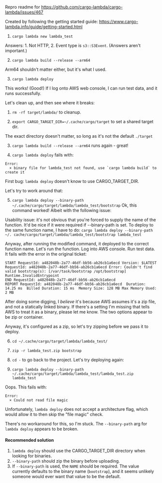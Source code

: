Repro readme for https://github.com/cargo-lambda/cargo-lambda/issues/467

Created by following the getting started guide: https://www.cargo-lambda.info/guide/getting-started.html

1. `cargo lambda new lambda_test`

Answers: 1. Not HTTP, 2. Event type is `s3::S3Event`. (Answers aren't important.)

2. `cargo lambda build --release --arm64`

Arm64 shouldn't matter either, but it's what I used.

3. `cargo lambda deploy` 

This works! (Good!) If I log onto AWS web console, I can run test data, and it runs successfully.

Let's clean up, and then see where it breaks:

1. `rm -rf target/lambda/` to cleanup.

2. `export CARGO_TARGET_DIR=~/.cache/cargo/target` to set a shared target dir.

The exact directory doesn't matter, so long as it's not the default `./target`

3. `cargo lambda build --release --arm64` runs again - great!

4. `cargo lambda deploy` fails with:

```
Error:
  × binary file for lambda_test not found, use `cargo lambda build` to create it
```

First bug: `lambda deploy` doesn't know to use CARGO_TARGET_DIR.

Let's try to work around that:

5. `cargo lambda deploy --binary-path ~/.cache/cargo/target/lambda/lambda_test/bootstrap` Ok, this command worked! 
   Albeit with the following issue:

Usability issue: it's not obvious that you're forced to supply the name of the function. It'd be nice if it were 
required if 
--binary-path is set. To deploy to the same function name, I have to do: `cargo lambda deploy --binary-path ~/.
cache/cargo/target/lambda/lambda_test/bootstrap lambda_test`

Anyway, after running the modified command, it deployed to the correct function name. Let's run the function. Log 
into AWS console. Run test data. It fails with the error in the original ticket:

```
START RequestId: a482048b-2a77-46df-bb56-ab26cb1a6ecd Version: $LATEST
RequestId: a482048b-2a77-46df-bb56-ab26cb1a6ecd Error: Couldn't find valid bootstrap(s): [/var/task/bootstrap /opt/bootstrap]
Runtime.InvalidEntrypoint
END RequestId: a482048b-2a77-46df-bb56-ab26cb1a6ecd
REPORT RequestId: a482048b-2a77-46df-bb56-ab26cb1a6ecd	Duration: 14.25 ms	Billed Duration: 15 ms	Memory Size: 128 MB	Max Memory Used: 2 MB	
```

After doing some digging, I *believe* it's because AWS assumes it's a zip file, and not a statically linked binary. 
If there's a setting I'm missing that tells AWS to treat it as a binary, please let me know. The two options appear 
to be zip or container.

Anyway, it's configured as a zip, so let's try zipping before we pass it to deploy.

6. `cd ~/.cache/cargo/target/lambda/lambda_test/`

7. `zip -r lambda_test.zip bootstrap`

8. `cd -` to go back to the project. Let's try deploying again:

9. `cargo lambda deploy --binary-path ~/.cache/cargo/target/lambda/lambda_test/lambda_test.zip lambda_test`

Oops. This fails with:

```
Error:
  × Could not read file magic
```

Unfortunately, `lambda deploy` does not accept a architecture flag, which would allow it to then skip the "file 
magic" check.

There's no workaround for this, so I'm stuck. The `--binary-path` arg for `lambda deploy` appears to be broken.

#### Recommended solution

1. `lambda deploy` should use the CARGO_TARGET_DIR directory when looking for binaries.
2. `--binary-path` should zip the binary before uploading.
3. If `--binary-path` is used, the `NAME` should be required. The value currently defaults to the binary name 
   (`bootstrap`), and it seems unlikely someone would ever want that value to be the default.
